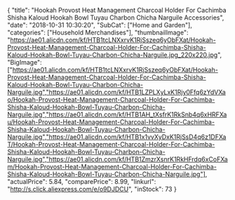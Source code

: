 {
	"title": "Hookah Provost Heat Management Charcoal Holder For Cachimba Shisha Kaloud Hookah Bowl Tuyau Charbon Chicha Narguile Accessories",
	"date": "2018-10-31 10:30:20",
	"SubCat": ["Home and Garden"],
	"categories": ["Household Merchandises"],
	"thumbnailImage": "https://ae01.alicdn.com/kf/HTB1tcLNXxrvK1RjSszeq6yObFXat/Hookah-Provost-Heat-Management-Charcoal-Holder-For-Cachimba-Shisha-Kaloud-Hookah-Bowl-Tuyau-Charbon-Chicha-Narguile.jpg_220x220.jpg",
	"BigImage": ["https://ae01.alicdn.com/kf/HTB1tcLNXxrvK1RjSszeq6yObFXat/Hookah-Provost-Heat-Management-Charcoal-Holder-For-Cachimba-Shisha-Kaloud-Hookah-Bowl-Tuyau-Charbon-Chicha-Narguile.jpg","https://ae01.alicdn.com/kf/HTB1LZPLXyLxK1Rjy0Ffq6zYdVXao/Hookah-Provost-Heat-Management-Charcoal-Holder-For-Cachimba-Shisha-Kaloud-Hookah-Bowl-Tuyau-Charbon-Chicha-Narguile.jpg","https://ae01.alicdn.com/kf/HTB1AH_tXsfrK1RkSnb4q6xHRFXau/Hookah-Provost-Heat-Management-Charcoal-Holder-For-Cachimba-Shisha-Kaloud-Hookah-Bowl-Tuyau-Charbon-Chicha-Narguile.jpg","https://ae01.alicdn.com/kf/HTB1x1vvXyDxK1RjSsD4q6z1DFXaT/Hookah-Provost-Heat-Management-Charcoal-Holder-For-Cachimba-Shisha-Kaloud-Hookah-Bowl-Tuyau-Charbon-Chicha-Narguile.jpg","https://ae01.alicdn.com/kf/HTB1ZmzrXsnrK1RkHFrdq6xCoFXam/Hookah-Provost-Heat-Management-Charcoal-Holder-For-Cachimba-Shisha-Kaloud-Hookah-Bowl-Tuyau-Charbon-Chicha-Narguile.jpg"],
	"actualPrice": 5.84,
	"comparePrice": 8.99,
	"linkurl": "http://s.click.aliexpress.com/e/o9DJDCU",
	"inStock": 73
}
